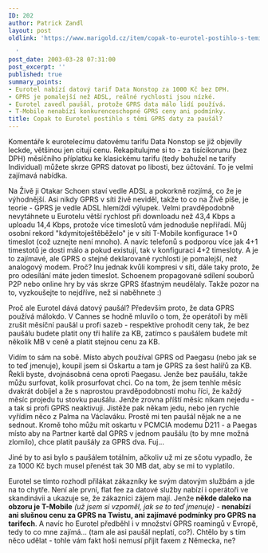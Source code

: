 ```yaml
---
ID: 202
author: Patrick Zandl
layout: post
oldlink: 'https://www.marigold.cz/item/copak-to-eurotel-postihlo-s-temi-gprs-daty-za-pausal

  '
post_date: 2003-03-28 07:31:00
post_excerpt: ''
published: true
summary_points:
- Eurotel nabízí datový tarif Data Nonstop za 1000 Kč bez DPH.
- GPRS je pomalejší než ADSL, reálné rychlosti jsou nízké.
- Eurotel zavedl paušál, protože GPRS data málo lidí používá.
- T-Mobile nenabízí konkurenceschopné GPRS ceny ani podmínky.
title: Copak to Eurotel postihlo s těmi GPRS daty za paušál?
---
```


<p>
Komentáře k eurotelecímu datovému tarifu Data Nonstop se již objevily leckde, většinou jen citují cenu. Rekapitulujme si to - za tisícikorunu (bez DPH) měsíčního příplatku ke klasickému tarifu (tedy bohužel ne tarify Individual) můžete skrze GPRS datovat po libosti, bez účtování. To je velmi zajímavá nabídka. </p>

<p>
Na Živě ji Otakar Schoen staví vedle ADSL a pokorkně rozjímá, co že je výhodnější. Asi nikdy GPRS v síti živě neviděl, takže to co na Živě píše, je teorie - GPRS je vedle ADSL hlemíždí výlupek. Velmi pravděpodobně nevytáhnete u Eurotelu větší rychlost při downloadu než 43,4 Kbps a uploadu 14,4 Kbps, protože více timeslotů vám jednoduše nepřiřadí. Můj osobní rekord "kdymitoještěběželo" je v síti T-Mobile konfigurace 1+0 timeslot (což uznejte není mnoho). A navíc telefonů s podporou více jak 4+1 timestotů je dosti málo a pokud existují, tak v konfiguraci 4+2 timesloty. A je to zajímavé, ale GPRS o stejné deklarované rychlosti je pomalejší, než analogový modem. Proč? Inu jednak kvůli kompresi v síti, dále taky proto, že pro odesílání máte jeden timeslot. Schoenem propagované sdílení souborů P2P nebo online hry by vás skrze GPRS šťastným neudělaly. Takže pozor na to, vyzkoušejte to nejdříve, než si naběhnete :)</p>

<p>
Proč ale Eurotel dává datový paušál? Především proto, že data GPRS používá málokdo. V Cannes se hodně mluvilo o tom, že operátoři by měli zrušit měsíční paušál u profi sazeb - respektive prohodit ceny tak, že bez paušálu budete platit ony tři halíře za KB, zatímco s paušálem budete mít několik MB v ceně a platit stejnou cenu za KB. </p>

<p>
Vidím to sám na sobě. Místo abych používal GPRS od Paegasu (nebo jak se to teď jmenuje), koupil jsem si Oskartu a tam je GPRS za šest halířů za KB. Řekli byste, dvojnásobná cena oproti Paegasu. Jenže bez paušálu, takže můžu surfovat, kolik prosurfovat chci. Co na tom, že jsem tenhle měsíc dvakrát dobíjel a že s naprostou pravděpodobností mohu říci, že každý měsíc projedu tu stovku paušálu. Jenže zrovna příští měsíc nikam nejedu - a tak si profi GPRS neaktivuji. Jistěže pak někam jedu, nebo jen rychle vyřídím něco z Palma na Václaváku. Prostě mi ten paušál nějak ne a ne sednout. Kromě toho můžu mít oskartu v PCMCIA modemu D211 -&#160;a Paegas místo aby na Partner kartě dal GPRS v jednom paušálu (to by mne možná zlomilo), chce platit paušály za GPRS dva. Fuj...&#160;</p>

<p>
Jiné by to asi bylo s paušálem totálním, ačkoliv už mi ze sčotu vypadlo, že za 1000 Kč bych musel přenést tak&#160;30 MB dat, aby se mi to vyplatilo. </p>

<p>
Eurotel se tímto rozhodl přilákat zákazníky ke svým datovým službám a jde na to chytře. Není ale první, flat fee za datové služby nabízí i operátoři ve skandinávii a ukazuje se, že zákazníci zájem mají. Jenže <STRONG>někde daleko na obzoru je T-Mobile</STRONG> <EM>(už jsem si vzpoměl, jak se to teď jmenuje)</EM> - <STRONG>nenabízí ani slušnou cenu za GPRS na Twistu, ani zajímavé podmínky pro GPRS na tarifech</STRONG>. A navíc ho Eurotel předběhl i v množství GPRS roamingů v Evropě, tedy to co mne zajímá... (tam ale asi paušál neplatí, co?). Chtělo by s tím něco udělat - tohle vám fakt hoši nemusí přijít faxem z Německa, ne?</p>